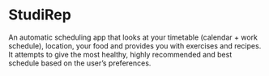 # StudiRep
An automatic scheduling app that looks at your timetable (calendar + work schedule), location, your food and provides you with exercises and recipes. It attempts to give the most healthy, highly recommended and best schedule based on the user’s preferences.
